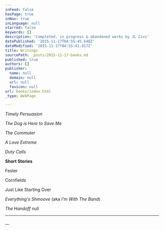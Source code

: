 ```yaml
---
inFeed: false
hasPage: true
inNav: true
inLanguage: null
starred: false
keywords: []
description: 'Completed, in progress & abandoned works by JL Civi'
datePublished: '2015-11-17T04:55:45.648Z'
dateModified: '2015-11-17T04:55:41.817Z'
title: Writings
sourcePath: _posts/2015-11-17-books.md
published: true
authors: []
publisher:
  name: null
  domain: null
  url: null
  favicon: null
url: books/index.html
_type: WebPage

---
```

_Timely Persuasion_

_The Dog is Here to Save Me_

_The Commuter_

_A Love Extreme_

_Duty Calls_

**Short Stories**

Fester

Cornfields

Just Like Starting Over

_Everything's Shmoove_ (aka _I'm With The Band_)

_The Handoff_
null

****

__